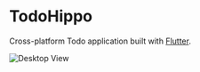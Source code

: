 # TodoHippo

Cross-platform Todo application built with [Flutter](https://flutted.dev).

![Desktop View](https://github.com/amka/todohippo/raw/master/assets/desktop-view.png)
